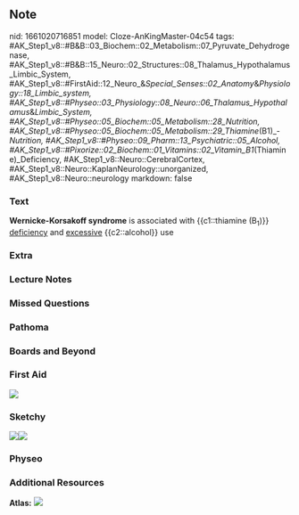 ## Note
nid: 1661020716851
model: Cloze-AnKingMaster-04c54
tags: #AK_Step1_v8::#B&B::03_Biochem::02_Metabolism::07_Pyruvate_Dehydrogenase, #AK_Step1_v8::#B&B::15_Neuro::02_Structures::08_Thalamus_Hypothalamus_Limbic_System, #AK_Step1_v8::#FirstAid::12_Neuro_&_Special_Senses::02_Anatomy_&_Physiology::18_Limbic_system, #AK_Step1_v8::#Physeo::03_Physiology::08_Neuro::06_Thalamus_Hypothalamus_&_Limbic_System, #AK_Step1_v8::#Physeo::05_Biochem::05_Metabolism::28_Nutrition, #AK_Step1_v8::#Physeo::05_Biochem::05_Metabolism::29_Thiamine_(B1)_-_Nutrition, #AK_Step1_v8::#Physeo::09_Pharm::13_Psychiatric::05_Alcohol, #AK_Step1_v8::#Pixorize::02_Biochem::01_Vitamins::02_Vitamin_B1_(Thiamine)_Deficiency, #AK_Step1_v8::Neuro::CerebralCortex, #AK_Step1_v8::Neuro::KaplanNeurology::unorganized, #AK_Step1_v8::Neuro::neurology
markdown: false

### Text
<div>
  <b>Wernicke-Korsakoff syndrome</b> is associated with
  {{c1::thiamine (B<sub>1</sub>)}} <u>deficiency</u> and
  <u>excessive</u> {{c2::alcohol}} use
</div>

### Extra


### Lecture Notes


### Missed Questions


### Pathoma


### Boards and Beyond


### First Aid
<img src="tmpHJY_CY.png">

### Sketchy
<img src=
"Vitamin%20B1%20(Thiamine)%20Deficiency%20copy.jpg"><img src= 
"Vitamin%20B1%20(Thiamine)%20Deficiency.jpg">

### Physeo


### Additional Resources
<b>Atlas:</b> <img src="tmph7IZN7.png">
